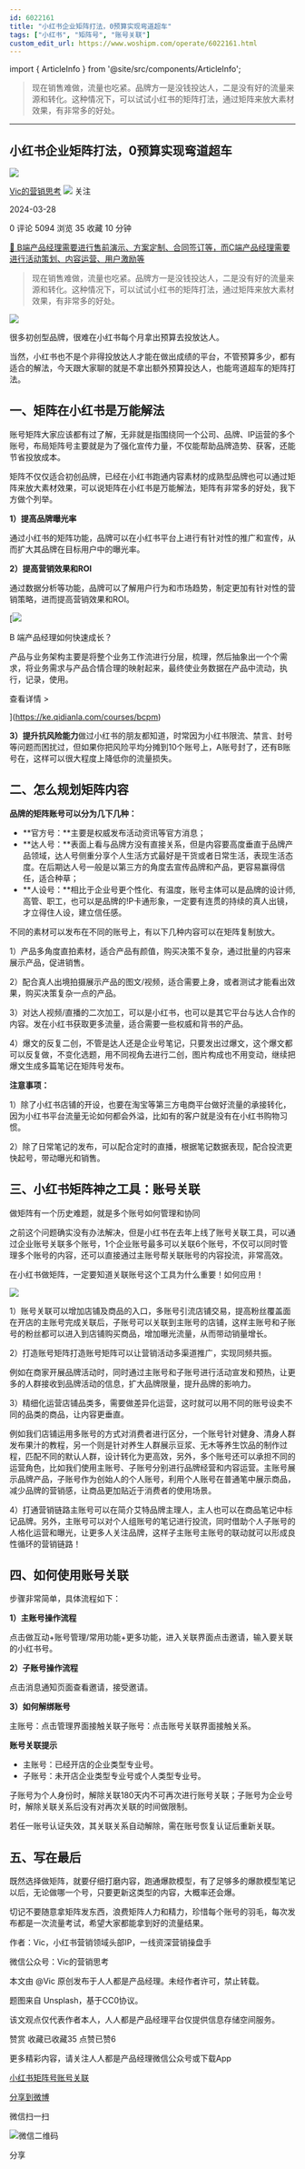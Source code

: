 ```yaml
---
id: 6022161
title: "小红书企业矩阵打法，0预算实现弯道超车"
tags: ["小红书", "矩阵号", "账号关联"]
custom_edit_url: https://www.woshipm.com/operate/6022161.html
---
```

import { ArticleInfo } from '@site/src/components/ArticleInfo';

<ArticleInfo
    author="Vic的营销思考"
    authorLink="https://www.woshipm.com/u/1571258"
    published="2024-03-28"
    views={5094}
    comments={0}
    collects={35}
/>

> 现在销售难做，流量也吃紧。品牌方一是没钱投达人，二是没有好的流量来源和转化。这种情况下，可以试试小红书的矩阵打法，通过矩阵来放大素材效果，有非常多的好处。

---

## 小红书企业矩阵打法，0预算实现弯道超车

[![](https://static.woshipm.com/view/woshipm_api_def_20240307101527_4536.jpg?imageView2/1/w/72/h/72/q/100)](https://www.woshipm.com/u/1571258)

[Vic的营销思考](https://www.woshipm.com/u/1571258) ![](https://static.woshipm.com/tag/1101_1@2x.png) 关注

2024-03-28

0 评论 5094 浏览 35 收藏 10 分钟

[🔗 B端产品经理需要进行售前演示、方案定制、合同签订等，而C端产品经理需要进行活动策划、内容运营、用户激励等](https://ke.qidianla.com/courses/bcpm)

> 现在销售难做，流量也吃紧。品牌方一是没钱投达人，二是没有好的流量来源和转化。这种情况下，可以试试小红书的矩阵打法，通过矩阵来放大素材效果，有非常多的好处。

![](https://image.woshipm.com/2023/04/14/7121359a-da8d-11ed-8198-00163e0b5ff3.jpg)

很多初创型品牌，很难在小红书每个月拿出预算去投放达人。

当然，小红书也不是个非得投放达人才能在做出成绩的平台，不管预算多少，都有适合的解法，今天跟大家聊的就是不拿出额外预算投达人，也能弯道超车的矩阵打法。

## 一、矩阵在小红书是万能解法

账号矩阵大家应该都有过了解，无非就是指围绕同一个公司、品牌、IP运营的多个账号，布局矩阵号主要就是为了强化宣传力量，不仅能帮助品牌造势、获客，还能节省投放成本。

矩阵不仅仅适合初创品牌，已经在小红书跑通内容素材的成熟型品牌也可以通过矩阵来放大素材效果，可以说矩阵在小红书是万能解法，矩阵有非常多的好处，我下方做个列举。

**1）提高品牌曝光率**

通过小红书的矩阵功能，品牌可以在小红书平台上进行有针对性的推广和宣传，从而扩大其品牌在目标用户中的曝光率。

**2）提高营销效果和ROI**

通过数据分析等功能，品牌可以了解用户行为和市场趋势，制定更加有针对性的营销策略，进而提高营销效果和ROI。

[![](https://image.woshipm.com/2023/08/02/a53a469e-30e3-11ee-88e7-00163e0b5ff3.png)

B 端产品经理如何快速成长？

产品与业务架构主要是将整个业务工作流进行分层，梳理，然后抽象出一个个需求，将业务需求与产品合情合理的映射起来，最终使业务数据在产品中流动，执行，记录，使用。

查看详情 >

](https://ke.qidianla.com/courses/bcpm)

**3）提升抗风险能力**做过小红书的朋友都知道，时常因为小红书限流、禁言、封号等问题而困扰过，但如果你把风险平均分摊到10个账号上，A账号封了，还有B账号在，这样可以很大程度上降低你的流量损失。

## 二、怎么规划矩阵内容

**品牌的矩阵账号可以分为几下几种：**

*   **官方号：**主要是权威发布活动资讯等官方消息；
*   **达人号：**表面上看与品牌方没有直接关系，但是内容要高度垂直于品牌产品领域，达人号侧重分享个人生活方式最好是干货或者日常生活，表现生活态度。在后期达人号一般是以第三方的角度去宣传品牌和产品，更容易赢得信任，适合种草；
*   **人设号：**相比于企业号更个性化、有温度，账号主体可以是品牌的设计师,高管、职工，也可以是品牌的!P卡通形象，一定要有连贯的持续的真人出镜，才立得住人设，建立信任感。

不同的素材可以发布在不同的账号上，有以下几种内容可以在矩阵复制放大。

1）产品多角度直拍素材，适合产品有颜值，购买决策不复杂，通过批量的内容来展示产品，促进销售。

2）配合真人出境拍摄展示产品的图文/视频，适合需要上身，或者测试才能看出效果，购买决策复杂一点的产品。

3）对达人视频/直播的二次加工，可以是小红书，也可以是其它平台与达人合作的内容。发在小红书获取更多流量，适合需要一些权威和背书的产品。

4）爆文的反复二创，不管是达人还是企业号笔记，只要发出过爆文，这个爆文都可以反复做，不变化选题，用不同视角去进行二创，图片构成也不用变动，继续把爆文生成多篇笔记在矩阵号发布。

**注意事项：**

1）除了小红书店铺的开设，也要在淘宝等第三方电商平台做好流量的承接转化，因为小红书平台流量无论如何都会外溢，比如有的客户就是没有在小红书购物习惯。

2）除了日常笔记的发布，可以配合定时的直播，根据笔记数据表现，配合投流更快起号，带动曝光和销售。

## 三、小红书矩阵神之工具：账号关联

做矩阵有一个历史难题，就是多个账号如何管理和协同

之前这个问题确实没有办法解决，但是小红书在去年上线了账号关联工具，可以通过企业账号关联多个账号，1个企业账号最多可以关联6个账号，不仅可以同时管理多个账号的内容，还可以直接通过主账号帮关联账号的内容投流，非常高效。

在小红书做矩阵，一定要知道关联账号这个工具为什么重要！如何应用！

![](https://image.woshipm.com/wp-files/2024/03/IAAzoY1w60jF03P0WWPe.png)

1）账号关联可以增加店铺及商品的入口，多账号引流店铺交易，提高粉丝覆盖面在开店的主账号完成关联后，子账号可以关联到主账号的店铺，这样主账号和子账号的粉丝都可以进入到店铺购买商品，增加曝光流量，从而带动销量增长。

2）打造账号矩阵打造账号矩阵可以让营销活动多渠道推广，实现同频共振。

例如在商家开展品牌活动时，同时通过主账号和子账号进行活动宣发和预热，让更多的人群接收到品牌活动的信息，扩大品牌限量，提升品牌的影响力。

3）精细化运营店铺品类多，需要做差异化运营，这时就可以用不同的账号设卖不同的品类的商品，让内容更垂直。

例如我们店铺运用多账号的方式对消费者进行区分，一个账号针对健身、清身人群发布果汁的教程，另一个则是针对养生人群展示豆浆、无木等养生饮品的制作过程，匹配不同的默认人群，设计转化为更高效，另外，多个账号还可以承担不同的运营角色，比如我们使用主账号、子账号分别进行品牌经营和内容运营。主账号展示品牌产品，子账号作为创始人的个人账号，利用个人账号在普通笔中展示商品，减少品牌的营销感，让商品更加贴近于消费者的使用场景。

4）打通营销链路主账号可以在简介艾特品牌主理人，主人也可以在商品笔记中标记品牌。另外，主账号可以对个人组账号的笔记进行投流，同时借助个人子账号的人格化运营和曝光，让更多人关注品牌，这样子主账号主账号的联动就可以形成良性循环的营销链路！

## 四、如何使用账号关联

步骤非常简单，具体流程如下：

**1）主账号操作流程**

点击做互动+账号管理/常用功能+更多功能，进入关联界面点击邀请，输入要关联的小红书号。

**2）子账号操作流程**

点击消息通知页面查看邀请，接受邀请。

**3）如何解绑账号**

主账号：点击管理界面接触关联子账号：点击账号关联界面接触关系。

**账号关联提示**

*   主账号：已经开店的企业类型专业号。
*   子账号：未开店企业类型专业号或个人类型专业号。

子账号为个人身份时，解除关联180天内不可再次进行账号关联；子账号为企业号时，解除关联关系后没有对再次关联的时间做限制。

若任一账号认证失效，其关联关系自动解除，需在账号恢复认证后重新关联。

## 五、写在最后

既然选择做矩阵，就要仔细打磨内容，跑通爆款模型，有了足够多的爆款模型笔记以后，无论做哪一个号，只要更新这类型的内容，大概率还会爆。

切记不要随意拿矩阵发东西，浪费矩阵人力和精力，珍惜每个账号的羽毛，每次发布都是一次流量考试，希望大家都能拿到好的流量结果。

作者：Vic，小红书营销领域头部IP，一线资深营销操盘手

微信公众号：Vic的营销思考

本文由 @Vic 原创发布于人人都是产品经理。未经作者许可，禁止转载。

题图来自 Unsplash，基于CC0协议。

该文观点仅代表作者本人，人人都是产品经理平台仅提供信息存储空间服务。

赞赏 收藏已收藏35 点赞已赞6

更多精彩内容，请关注人人都是产品经理微信公众号或下载App

[小红书](https://www.woshipm.com/tag/%e5%b0%8f%e7%ba%a2%e4%b9%a6)[矩阵号](https://www.woshipm.com/tag/%e7%9f%a9%e9%98%b5%e5%8f%b7)[账号关联](https://www.woshipm.com/tag/%e8%b4%a6%e5%8f%b7%e5%85%b3%e8%81%94)

[分享到微博](https://service.weibo.com/share/share.php?appkey=2775287854&title=小红书企业矩阵打法，0预算实现弯道超车&url=https://www.woshipm.com/operate/6022161.html&pic=https://image.woshipm.com/2023/04/14/7121359a-da8d-11ed-8198-00163e0b5ff3.jpg)

微信扫一扫

![微信二维码](https://api.pwmqr.com/qrcode/create/?url=https://www.woshipm.com/operate/6022161.html)

分享